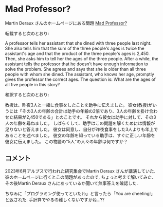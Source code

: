 # Mad Professor?

Martin Deraux さんのホームページにある問題
[Mad Professor?](http://www-fourier.univ-grenoble-alpes.fr/~deraux/puzzle/professor.html)

転載すると次のとおり:

A professor tells her assistant that she dined with three people last night.
She also tells him that the sum of the three people's ages is twice the assistant's age and that the product of the three people's ages is 2,450. 
Then, she asks him to tell her the ages of the three people. 
After a while, the assistant tells the professor that he doesn't have enough information to solve the problem. 
She agrees and says that she is older than all three people with whom she dined. 
The assistant, who knows her age, promptly gives the professor the correct ages. 
The question is: What are the ages of all five people in this story?


和訳すると次のとおり: 

教授は、昨夜3人と一緒に食事をしたことを助手に伝えました。
彼女(教授)がいうには「その3人の年齢の合計は助手の年齢の2倍であり、3人の年齢を掛け合わせた結果が2,450である」とのことです。
それから彼女は助手に対して、その3人の年齢を尋ねました。
しばらくして、助手はこの問題を解くためには情報が足りないと答えました。
彼女は同意し、自分が昨夜食事をした3人よりも年上であることを述べました。
彼女の年齢を知っている助手は、すぐに正しい年齢を彼女に伝えました。
この物語の"5人"の人々の年齢は何ですか？


## コメント

2023年6月アルプスで行われた研究集会でMartin Deraux さんが講演していた. 
彼のホームページに行くとこの問題があったので, ちょっと考えて解いてみた.
その後Martin Deraux さんにあっているか聞いて無事答えを確認した. 
 
ちなみに「プログラミング使ってといたわ」と言ったら「You are cheeting!」と返された. 
手計算でやるの難しくないですかね...??